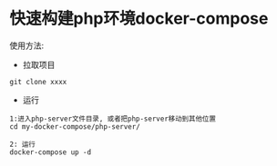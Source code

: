 # 快速构建php环境docker-compose

使用方法:
- 拉取项目
```
git clone xxxx
```

- 运行
```
1:进入php-server文件目录, 或者把php-server移动到其他位置
cd my-docker-compose/php-server/

2: 运行
docker-compose up -d
```
